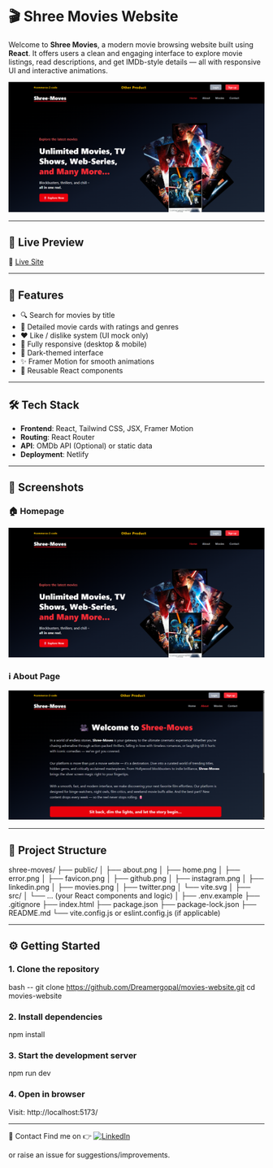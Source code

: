 # 🎬 Shree Movies Website

Welcome to **Shree Movies**, a modern movie browsing website built using **React**. It offers users a clean and engaging interface to explore movie listings, read descriptions, and get IMDb-style details — all with responsive UI and interactive animations.

![Home Screenshot](public/home.png)

---

## 📌 Live Preview

🔗 [Live Site](https://shree-moves.netlify.app/)  


---

## 🚀 Features

- 🔍 Search for movies by title
- 🎥 Detailed movie cards with ratings and genres
- ❤️ Like / dislike system (UI mock only)
- 📱 Fully responsive (desktop & mobile)
- 🌙 Dark-themed interface
- ✨ Framer Motion for smooth animations
- 🧩 Reusable React components

---

## 🛠️ Tech Stack

- **Frontend**: React, Tailwind CSS, JSX, Framer Motion  
- **Routing**: React Router  
- **API**: OMDb API (Optional) or static data  
- **Deployment**: Netlify

---

## 📸 Screenshots

### 🏠 Homepage
![Homepage](public/home.png)

### ℹ️ About Page
![About Page](public/about.png)

---

## 📂 Project Structure

shree-moves/
├── public/
│   ├── about.png
│   ├── home.png
│   ├── error.png
│   ├── favicon.png
│   ├── github.png
│   ├── instagram.png
│   ├── linkedin.png
│   ├── movies.png
│   ├── twitter.png
│   └── vite.svg
│
├── src/
│   └── ... (your React components and logic)
│
├── .env.example
├── .gitignore
├── index.html
├── package.json
├── package-lock.json
├── README.md
└── vite.config.js or eslint.config.js (if applicable)


---

## ⚙️ Getting Started

### 1. Clone the repository

  bash --
        git clone https://github.com/Dreamergopal/movies-website.git
        cd movies-website

### 2. Install dependencies

  npm install


### 3. Start the development server

  npm run dev


### 4. Open in browser

Visit: http://localhost:5173/

---

📧 Contact
Find me on 👉      [![LinkedIn](https://img.shields.io/badge/LinkedIn-Connect-blue?style=flat&logo=linkedin)](https://www.linkedin.com/in/gopal-kumar-burman-824aa4277/)

or raise an issue for suggestions/improvements.















